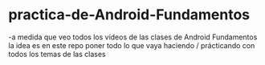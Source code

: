 # practica-de-Android-Fundamentos

-a medida que veo todos los vídeos de las clases de Android Fundamentos la idea es en este repo poner todo lo que vaya haciendo / prácticando con todos los temas de las clases
